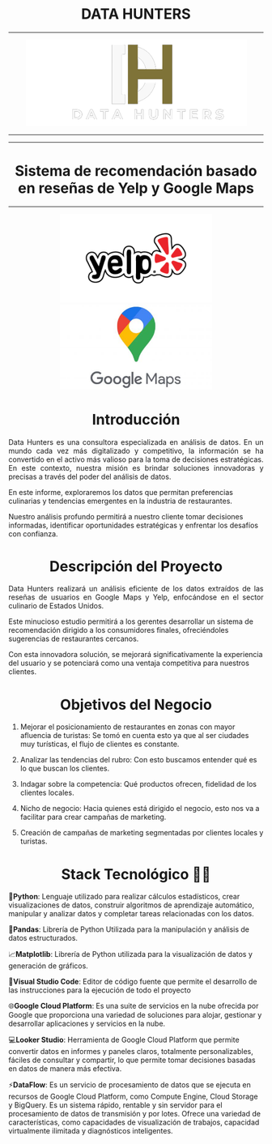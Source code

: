<h1 align="center"> DATA HUNTERS</h1>
<hr>

<p align="center">
  <img src="src/Huntersb.png" alt="Hunters">
</p>
<hr>

<hr>
<h1 align="center">Sistema de recomendación basado en reseñas de Yelp y Google Maps</h1>
<hr>

<p align="center">
  <img src="src/Yelp.png" alt="Yelp" width="300"> <img src="src/Maps.jpeg" alt="Maps" width="300">
</p>


<h1 align="center">Introducción</h1>

<p align="justify"> 
Data Hunters es una consultora especializada en análisis de datos. En un mundo cada vez más digitalizado y competitivo, la información se ha convertido en el activo más valioso para la toma de decisiones estratégicas. En este contexto, nuestra misión es brindar soluciones innovadoras y precisas a través del poder del análisis de datos.

En este informe, exploraremos los datos que permitan preferencias culinarias y tendencias emergentes en la industria de restaurantes. 

Nuestro análisis profundo permitirá a nuestro cliente tomar decisiones informadas, identificar oportunidades estratégicas y enfrentar los desafíos con confianza.
</p>



<h1 align="center">Descripción del Proyecto</h1>

<p align="justify">
Data Hunters realizará un análisis eficiente de los datos extraídos de las reseñas de usuarios en Google Maps y Yelp, enfocándose en el sector culinario de Estados Unidos. 

Este minucioso estudio permitirá a los gerentes desarrollar un sistema de recomendación dirigido a los consumidores finales, ofreciéndoles sugerencias de restaurantes cercanos. 

Con esta innovadora solución, se mejorará significativamente la experiencia del usuario y se potenciará como una ventaja competitiva para nuestros clientes. 
</p>

<h1 align="center">Objetivos del Negocio</h1>
<p align="justify">
  
  1. Mejorar el posicionamiento de restaurantes en zonas con mayor afluencia de turistas: Se tomó en cuenta esto ya que al ser ciudades muy turísticas, el flujo de clientes es constante. 
  
  2. Analizar las tendencias del rubro: Con esto buscamos entender qué es lo que buscan los clientes.
  
  3. Indagar sobre la competencia: Qué productos ofrecen, fidelidad de los clientes locales.
  
  4. Nicho de negocio: Hacia quienes está dirigido el negocio, esto nos va a facilitar para crear campañas de marketing.
  
  5. Creación de campañas de marketing segmentadas por clientes locales y turistas.

</p>

<h1 align="center">Stack Tecnológico 👨‍💻</h1>



<p align="justify"> 

  🐍**Python**: Lenguaje utilizado para realizar cálculos estadísticos, crear visualizaciones de datos, construir algoritmos de aprendizaje automático, manipular y analizar datos y completar tareas relacionadas con los datos.

  🐼**Pandas**: Librería de Python Utilizada para la manipulación y análisis de datos estructurados.

  📈**Matplotlib**: Librería de Python utilizada para la visualización de datos y generación de gráficos.

  📘**Visual Studio Code**: Editor de código fuente que permite el desarrollo de las instrucciones para la ejecución de todo el proyecto

  🌐**Google Cloud Platform**: Es una suite de servicios en la nube ofrecida por Google que proporciona una variedad de soluciones para alojar, gestionar y desarrollar aplicaciones y servicios en la nube.
  
  💻**Looker Studio**: Herramienta de Google Cloud Platform que permite convertir datos en informes y paneles claros, totalmente personalizables, fáciles de consultar y compartir, lo que permite tomar decisiones basadas en datos de manera más efectiva.
  
  ⚡**DataFlow**: Es un servicio de procesamiento de datos que se ejecuta en recursos de Google Cloud Platform, como Compute Engine, Cloud Storage y BigQuery. Es un sistema rápido, rentable y sin servidor para el procesamiento de datos de transmisión y por lotes. Ofrece una variedad de características, como capacidades de visualización de trabajos, capacidad virtualmente ilimitada y diagnósticos inteligentes.
  </p>